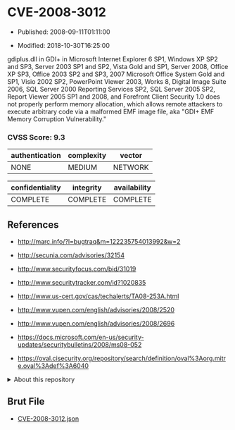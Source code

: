 # CVE-2008-3012

- Published: 2008-09-11T01:11:00

- Modified: 2018-10-30T16:25:00

gdiplus.dll in GDI+ in Microsoft Internet Explorer 6 SP1, Windows XP SP2 and SP3, Server 2003 SP1 and SP2, Vista Gold and SP1, Server 2008, Office XP SP3, Office 2003 SP2 and SP3, 2007 Microsoft Office System Gold and SP1, Visio 2002 SP2, PowerPoint Viewer 2003, Works 8, Digital Image Suite 2006, SQL Server 2000 Reporting Services SP2, SQL Server 2005 SP2, Report Viewer 2005 SP1 and 2008, and Forefront Client Security 1.0 does not properly perform memory allocation, which allows remote attackers to execute arbitrary code via a malformed EMF image file, aka "GDI+ EMF Memory Corruption Vulnerability."

### CVSS Score: **9.3**

| authentication | complexity | vector |
| --- | --- | --- |
| NONE | MEDIUM | NETWORK |

| confidentiality | integrity | availability |
| --- | --- | --- |
| COMPLETE | COMPLETE | COMPLETE |

## References

* http://marc.info/?l=bugtraq&m=122235754013992&w=2

* http://secunia.com/advisories/32154

* http://www.securityfocus.com/bid/31019

* http://www.securitytracker.com/id?1020835

* http://www.us-cert.gov/cas/techalerts/TA08-253A.html

* http://www.vupen.com/english/advisories/2008/2520

* http://www.vupen.com/english/advisories/2008/2696

* https://docs.microsoft.com/en-us/security-updates/securitybulletins/2008/ms08-052

* https://oval.cisecurity.org/repository/search/definition/oval%3Aorg.mitre.oval%3Adef%3A6040

<details>
<summary>About this repository</summary> 

  This repository is part of the project [Live Hack CVE](https://github.com/Live-Hack-CVE). Main website can be found [www.live-hack.org](https://www.live-hack.org) 
  
  Made by [Sn0wAlice](https://github.com/Sn0wAlice) for the people that care about security and need to have a feed of the latest CVEs. Hope you enjoy it, don't forget to star the repo and follow me on [Twitter](https://twitter.com/Sn0wAlice) and [Github](https://github.com/Sn0wAlice). And that is my [personnal website](https://www.alice-snow.me/)

  - [Home Page](https://github.com/Live-Hack-CVE)
  - [Framework](https://github.com/Live-Hack-CVE/cve-framework)
  - [CVE database](https://github.com/Live-Hack-CVE/full_database)
  - [Changelog](https://github.com/Live-Hack-CVE/Changelog)
</details>

## Brut File

* [CVE-2008-3012.json](https://raw.githubusercontent.com/Live-Hack-CVE/full_database/main/cves/2008/CVE-2008-3012.json)

